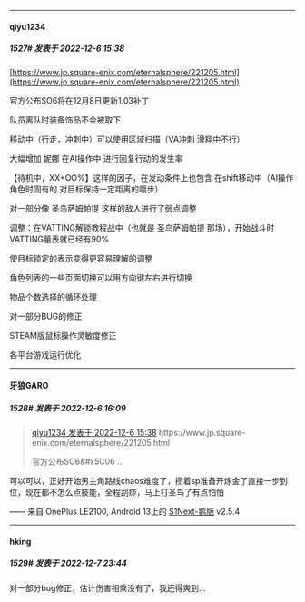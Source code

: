 

*****

####  qiyu1234  
##### 1527#       发表于 2022-12-6 15:38

[https://www.jp.square-enix.com/eternalsphere/221205.html](https://www.jp.square-enix.com/eternalsphere/221205.html)

官方公布SO6将在12月8日更新1.03补丁

队员离队时装备饰品不会被取下

移动中（行走，冲刺中）可以使用区域扫描（VA冲刺 滑翔中不行）

大幅增加 妮娜 在AI操作中 进行回复行动的发生率

【待机中，XX+OO%】这样的因子，在发动条件上也包含 在shift移动中（AI操作角色时固有的 对目标保持一定距离的踱步）

对一部分像 圣鸟萨姆帕提 这样的敌人进行了弱点调整

调整：在VATTING解锁教程战中（也就是 圣鸟萨姆帕提 那场），开始战斗时VATTING量表就已经有90%

使目标锁定的表示变得更容易理解的调整

角色列表的一些页面切换可以用方向键左右进行切换

物品个数选择的循环处理

对一部分BUG的修正

STEAM版鼠标操作灵敏度修正

各平台游戏运行优化



*****

####  牙狼GARO  
##### 1528#       发表于 2022-12-6 16:09

<blockquote><a href="httphttps://bbs.saraba1st.com/2b/forum.php?mod=redirect&amp;goto=findpost&amp;pid=58798494&amp;ptid=2005888" target="_blank">qiyu1234 发表于 2022-12-6 15:38</a>
https://www.jp.square-enix.com/eternalsphere/221205.html

官方公布SO6&amp;#x5C06 ...</blockquote>
可以可以，正好开始男主角路线chaos难度了，攒着sp准备开炼金了直接一步到位，现在都不怎么点技能，全程刮痧，马上打圣鸟了有点怕怕

—— 来自 OnePlus LE2100, Android 13上的 [S1Next-鹅版](https://github.com/ykrank/S1-Next/releases) v2.5.4



*****

####  hking  
##### 1529#       发表于 2022-12-7 23:44

对一部分bug修正，估计伤害相乘没有了，我还得爽到…

